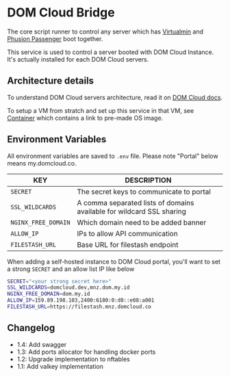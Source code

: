 # DOM Cloud Bridge

The core script runner to control any server which has [Virtualmin](https://www.virtualmin.com/) and [Phusion Passenger](https://www.phusionpassenger.com/docs/tutorials/what_is_passenger/) boot together. 

This service is used to control a server booted with DOM Cloud Instance. It's actually installed for each DOM Cloud servers.

## Architecture details

To understand DOM Cloud servers architecture, read it on [DOM Cloud docs](https://domcloud.co/docs/features/).

To setup a VM from stratch and set up this service in that VM, see [Container](https://github.com/domcloud/container/) which contains a link to pre-made OS image.

## Environment Variables

All environment variables are saved to `.env` file. Please note "Portal" below means my.domcloud.co.

| KEY | DESCRIPTION |
|---|---|
| `SECRET` | The secret keys to communicate to portal |
| `SSL_WILDCARDS` | A comma separated lists of domains available for wildcard SSL sharing |
| `NGINX_FREE_DOMAIN` | Which domain need to be added banner |
| `ALLOW_IP` | IPs to allow API communication |
| `FILESTASH_URL` | Base URL for filestash endpoint |

When adding a self-hosted instance to DOM Cloud portal, you'll want to set a strong `SECRET` and an allow list IP like below

```sh
SECRET="<your strong secret here>"
SSL_WILDCARDS=domcloud.dev,mnz.dom.my.id
NGINX_FREE_DOMAIN=dom.my.id
ALLOW_IP=159.89.198.103,2400:6180:0:d0::e08:a001
FILESTASH_URL=https://filestash.mnz.domcloud.co
```

## Changelog

- 1.4: Add swagger
- 1.3: Add ports allocator for handling docker ports
- 1.2: Upgrade implementation to nftables
- 1.1: Add valkey implementation
